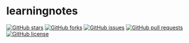 # learningnotes


[![GitHub stars](https://img.shields.io/github/stars/username/repository.svg?style=flat&logo=github)](https://github.com/itsdavidmandal/learningnotes/stargazers)
[![GitHub forks](https://img.shields.io/github/forks/username/repository.svg?style=flat&logo=github)](https://github.com/itsdavidmandal/learningnotes/network)
[![GitHub issues](https://img.shields.io/github/issues/username/repository.svg?style=flat&logo=github)](https://github.com/itsdavidmandal/learningnotes/issues)
[![GitHub pull requests](https://img.shields.io/github/issues-pr/username/repository.svg?style=flat&logo=github)](https://github.com/itsdavidmandal/learningnotes/pulls)
[![GitHub license](https://img.shields.io/github/license/username/repository.svg?style=flat&logo=github)](https://github.com/itsdavidmandal/learningnotes/blob/master/LICENSE)
